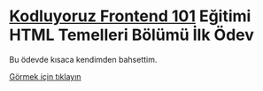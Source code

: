 # [Kodluyoruz Frontend 101](https://github.com/erdinckurt/kodluyoruz-frontend-101-egitimi) Eğitimi HTML Temelleri Bölümü İlk Ödev

Bu ödevde kısaca kendimden bahsettim.

[Görmek için tıklayın](https://erdinckurt.github.io/frontend-101-html-ilk-odev/)
